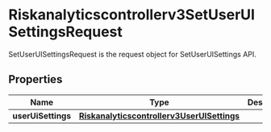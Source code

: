 

# Riskanalyticscontrollerv3SetUserUISettingsRequest

SetUserUISettingsRequest is the request object for SetUserUISettings API.

## Properties

| Name | Type | Description | Notes |
|------------ | ------------- | ------------- | -------------|
|**userUiSettings** | [**Riskanalyticscontrollerv3UserUISettings**](Riskanalyticscontrollerv3UserUISettings.md) |  |  [optional] |



